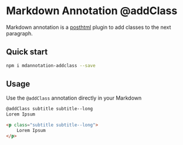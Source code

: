 Markdown Annotation @addClass
======

Markdown annotation is a [posthtml](https://github.com/posthtml/posthtml) plugin to add classes to the next paragraph.


Quick start
------

```sh
npm i mdannotation-addclass --save 
```


Usage
------

Use the `@addClass` annotation directly in your Markdown

```md
@addClass subtitle subtitle--long
Lorem Ipsum
```

```html
<p class="subtitle subtitle--long">
	Lorem Ipsum
</p>
```